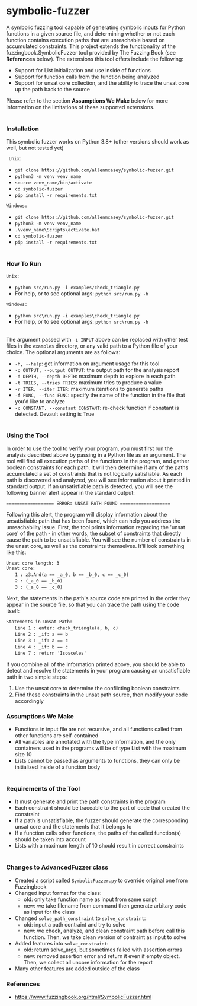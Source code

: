 # symbolic-fuzzer

A symbolic fuzzing tool capable of generating symbolic inputs for Python functions 
in a given source file, and determining whether or not each function contains execution 
paths that are unreachable based on accumulated constraints. This project extends the 
functionality of the fuzzingbook.SymbolicFuzzer tool provided by The Fuzzing Book (see 
**References** below). The extensions this tool offers include the following:

  * Support for List initialization and use inside of functions
  * Support for function calls from the function being analyzed
  * Support for unsat core collection, and the ability to trace the unsat 
  core up the path back to the source
  
Please refer to the section **Assumptions We Make** below for more information on the
limitations of these supported extensions. <br><br>


### Installation
  This symbolic fuzzer works on Python 3.8+ (other versions should work as well, but not tested yet)
  
` Unix:`
  * `git clone https://github.com/allenmcasey/symbolic-fuzzer.git`
  * `python3 -m venv venv_name`
  * `source venv_name/bin/activate`
  * `cd symbolic-fuzzer`
  * `pip install -r requirements.txt`

`Windows:`
  * `git clone https://github.com/allenmcasey/symbolic-fuzzer.git`
  * `python3 -m venv venv_name`
  * `.\venv_name\Scripts\activate.bat`
  * `cd symbolic-fuzzer`
  * `pip install -r requirements.txt`<br><br>

### How To Run
`Unix:`
  * `python src/run.py -i examples/check_triangle.py`
  * For help, or to see optional args: `python src/run.py -h`

`Windows:`
  * `python src\run.py -i examples\check_triangle.py`
  * For help, or to see optional args: `python src\run.py -h`

<br>The argument passed with `-i INPUT` above can be replaced with other test files in the 
`examples` directory, or any valid path to a Python file of your choice. The optional 
arguments are as follows:

  * `-h, --help`: get information on argument usage for this tool
  * `-o OUTPUT, --output OUTPUT`: the output path for the analysis report
  * `-d DEPTH, --depth DEPTH`: maximum depth to explore in each path
  * `-t TRIES, --tries TRIES`: maximum tries to produce a value
  * `-r ITER, --iter ITER`: maximum iterations to generate paths
  * `-f FUNC, --func FUNC`: specify the name of the function in the file that you'd like to analyze
  * `-c CONSTANT, --constant CONSTANT`: re-check function if constant is detected. Devault setting is True<br><br>
  
### Using the Tool

In order to use the tool to verify your program, you must first run the analysis described above by passing in a Python file
as an argument. The tool will find all execution paths of the functions in the program, and gather boolean constraints for
each path. It will then determine if any of the paths accumulated a set of constraints that is not logically satisfiable. As 
each path is discovered and analyzed, you will see information about it printed in standard output. If an unsatisfiable
path is detected, you will see the following banner alert appear in the standard output:

`================== ERROR: UNSAT PATH FOUND ===================`

Following this alert, the program will display information about the unsatisfiable path that has been found, which can help 
you address the unreachability issue. First, the tool prints information regarding the 'unsat core' of the path - in other 
words, the subset of constraints that directly cause the path to be unsatisfiable. You will see the number of constraints 
in the unsat core, as well as the constraints themselves. It'll look something like this:

`Unsat core length: 3`<br>
`Unsat core:`<br> 
&nbsp;&nbsp;&nbsp;&nbsp;&nbsp;&nbsp;`1 : z3.And(a == _a_0, b == _b_0, c == _c_0)`<br> 
&nbsp;&nbsp;&nbsp;&nbsp;&nbsp;&nbsp;`2 : (_a_0 == _b_0)`<br> 
&nbsp;&nbsp;&nbsp;&nbsp;&nbsp;&nbsp;`3 : (_a_0 == _c_0)`<br> 

Next, the statements in the path's source code are printed in the order they appear in the source file, so that you can 
trace the path using the code itself:

`Statements in Unsat Path: `<br>
&nbsp;&nbsp;&nbsp;&nbsp;&nbsp;&nbsp;`Line 1 : enter: check_triangle(a, b, c)`<br>
&nbsp;&nbsp;&nbsp;&nbsp;&nbsp;&nbsp;`Line 2 : _if: a == b`<br>
&nbsp;&nbsp;&nbsp;&nbsp;&nbsp;&nbsp;`Line 3 : _if: a == c`<br>
&nbsp;&nbsp;&nbsp;&nbsp;&nbsp;&nbsp;`Line 4 : _if: b == c`<br>
&nbsp;&nbsp;&nbsp;&nbsp;&nbsp;&nbsp;`Line 7 : return 'Isosceles'`<br>

If you combine all of the information printed above, you should be able to detect and resolve the statements in your program 
causing an unsatisfiable path in two simple steps:

  1. Use the unsat core to determine the conflicting boolean constraints
  2. Find these constraints in the unsat path source, then modify your code accordingly

### Assumptions We Make

  * Functions in input file are not recursive, and all functions called from other functions are self-contained
  * All variables are annotated with the type information, and the only containers used in the programs will be of type List with the maximum size 10
  * Lists cannot be passed as arguments to functions, they can only be initialized inside of a function body<br><br>

### Requirements of the Tool

  * It must generate and print the path constraints in the program
  * Each constraint should be traceable to the part of code that created the constraint
  * If a path is unsatisfiable, the fuzzer should generate the corresponding unsat core and the statements that it belongs to
  * If a function calls other functions, the paths of the called function(s) should be taken into account
  * Lists with a maximum length of 10 should result in correct constraints<br><br>

### Changes to AdvancedFuzzer class
  * Created a script called `SymbolicFuzzer.py` to override original one from Fuzzingbook
  * Changed input format for the class:
      - old: only take function name as input from same script
      - new: we take filename from command then generate arbitary code as input for the class
  * Changed `solve_path_constraint` to `solve_constraint`:
      - old: input a path contraint and try to solve
      - new: we check, analyze, and clean constraint path before call this function. Then, we take clean version of contraint as input to solve
  * Added features into `solve_constraint`:
      - old: return solve_args, but sometimes failed with assertion errors
      - new: removed assertion error and return it even if empty object. Then, we collect all uncore information for the report
  * Many other features are added outside of the class


### References
  * https://www.fuzzingbook.org/html/SymbolicFuzzer.html
